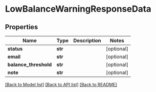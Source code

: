 # LowBalanceWarningResponseData

## Properties
Name | Type | Description | Notes
------------ | ------------- | ------------- | -------------
**status** | **str** |  | [optional] 
**email** | **str** |  | [optional] 
**balance_threshold** | **str** |  | [optional] 
**note** | **str** |  | [optional] 

[[Back to Model list]](../README.md#documentation-for-models) [[Back to API list]](../README.md#documentation-for-api-endpoints) [[Back to README]](../README.md)


